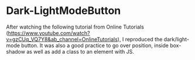 # Dark-LightModeButton

After watching the following tutorial from Online Tutorials (https://www.youtube.com/watch?v=gzCUq_VQ7Y8&ab_channel=OnlineTutorials), I reproduced the dark/light-mode button. It was also a good practice to go over position, inside box-shadow as well as add a class to an element with JS. 

